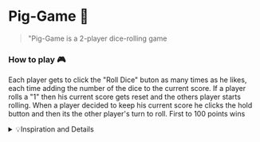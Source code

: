 # Pig-Game 🎲

> "Pig-Game is a 2-player dice-rolling game

### How to play 🎮

Each player gets to click the "Roll Dice" buton as many times as he likes, each time adding the number of the dice to the current score. If a player rolls a "1" then his current score gets reset and the others player starts rolling. When a player decided to keep his current score he clicks the hold button and then its the other player's turn to roll. First to 100 points wins

<details>
<summary>💡Inspiration and Details</summary>
<br> 
Inspiration for this project was the <a href="https://www.udemy.com/course/the-complete-javascript-course/" target="_blank"> Udemy Course </a> I was following in which I implemented the fundamentals of JavaScript I learned in previous sections of the course. The JavaScript file was mainly my work with some changes that were made to the code after following the course's intructions The .html and the .css files, along with the images for the dice, were given by the courses resources. 
</details>
